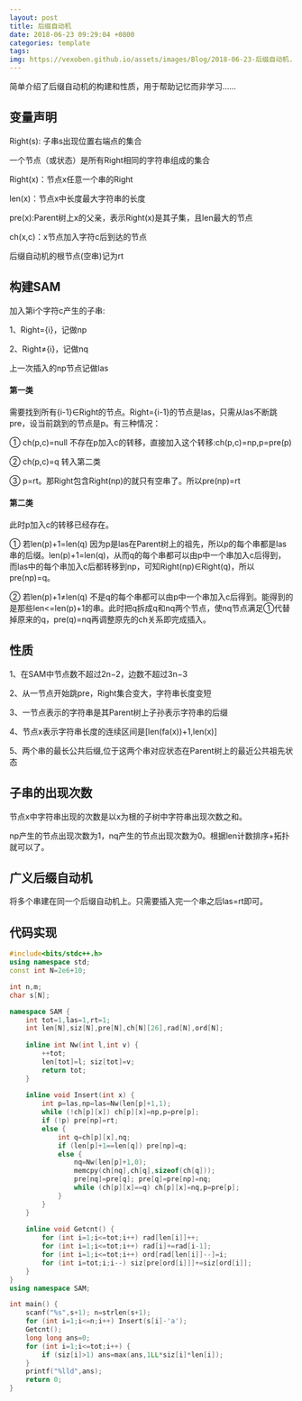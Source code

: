 ```yaml
---
layout: post
title: 后缀自动机
date: 2018-06-23 09:29:04 +0800
categories: template
tags: 
img: https://vexoben.github.io/assets/images/Blog/2018-06-23-后缀自动机.JPG
---
```


简单介绍了后缀自动机的构建和性质，用于帮助记忆而非学习……

## **变量声明**

Right(s): 子串s出现位置右端点的集合

一个节点（或状态）是所有Right相同的字符串组成的集合

Right(x)：节点x任意一个串的Right

len(x)：节点x中长度最大字符串的长度

pre(x):Parent树上x的父亲，表示Right(x)是其子集，且len最大的节点

ch(x,c)：x节点加入字符c后到达的节点

后缀自动机的根节点(空串)记为rt

## **构建SAM**

加入第i个字符c产生的子串:

1、Right={i}，记做np

2、Right≠{i}，记做nq

上一次插入的np节点记做las

#### **第一类**

需要找到所有{i-1}∈Right的节点。Right={i-1}的节点是las，只需从las不断跳pre，设当前跳到的节点是p。有三种情况：

① ch(p,c)=null 不存在p加入c的转移，直接加入这个转移:ch(p,c)=np,p=pre(p)

② ch(p,c)=q 转入第二类

③ p=rt。那Right包含Right(np)的就只有空串了。所以pre(np)=rt

#### **第二类**

此时p加入c的转移已经存在。

① 若len(p)+1=len(q) 因为p是las在Parent树上的祖先，所以p的每个串都是las串的后缀。len(p)+1=len(q)，从而q的每个串都可以由p中一个串加入c后得到，而las中的每个串加入c后都转移到np，可知Right(np)∈Right(q)，所以pre(np)=q。

② 若len(p)+1≠len(q) 不是q的每个串都可以由p中一个串加入c后得到。能得到的是那些len<=len(p)+1的串。此时把q拆成q和nq两个节点，使nq节点满足①代替掉原来的q，pre(q)=nq再调整原先的ch关系即完成插入。

## **性质**

1、在SAM中节点数不超过2n−2，边数不超过3n−3

2、从一节点开始跳pre，Right集合变大，字符串长度变短

3、一节点表示的字符串是其Parent树上子孙表示字符串的后缀

4、节点x表示字符串长度的连续区间是[len(fa(x))+1,len(x)]

5、两个串的最长公共后缀,位于这两个串对应状态在Parent树上的最近公共祖先状态

## **子串的出现次数**

节点x中字符串出现的次数是以x为根的子树中字符串出现次数之和。

np产生的节点出现次数为1，nq产生的节点出现次数为0。根据len计数排序+拓扑就可以了。

## **广义后缀自动机**

将多个串建在同一个后缀自动机上。只需要插入完一个串之后las=rt即可。


## **代码实现**
```cpp
#include<bits/stdc++.h>
using namespace std;
const int N=2e6+10;

int n,m;
char s[N];

namespace SAM {
	int tot=1,las=1,rt=1;
	int len[N],siz[N],pre[N],ch[N][26],rad[N],ord[N];
	
	inline int Nw(int l,int v) {
		++tot;
		len[tot]=l; siz[tot]=v;
		return tot;
	}
	
	inline void Insert(int x) {
		int p=las,np=las=Nw(len[p]+1,1);
		while (!ch[p][x]) ch[p][x]=np,p=pre[p];
		if (!p) pre[np]=rt;
		else {
			int q=ch[p][x],nq;
			if (len[p]+1==len[q]) pre[np]=q;
			else {
				nq=Nw(len[p]+1,0);
				memcpy(ch[nq],ch[q],sizeof(ch[q]));
				pre[nq]=pre[q]; pre[q]=pre[np]=nq;
				while (ch[p][x]==q) ch[p][x]=nq,p=pre[p];
			}
		}
	}
	
	inline void Getcnt() {
		for (int i=1;i<=tot;i++) rad[len[i]]++;
		for (int i=1;i<=tot;i++) rad[i]+=rad[i-1];
		for (int i=1;i<=tot;i++) ord[rad[len[i]]--]=i;
		for (int i=tot;i;i--) siz[pre[ord[i]]]+=siz[ord[i]];
	}
}
using namespace SAM;

int main() {
	scanf("%s",s+1); n=strlen(s+1);
	for (int i=1;i<=n;i++) Insert(s[i]-'a');
	Getcnt();
	long long ans=0;
	for (int i=1;i<=tot;i++) {
		if (siz[i]>1) ans=max(ans,1LL*siz[i]*len[i]);
	}
	printf("%lld",ans);
	return 0;
}
```